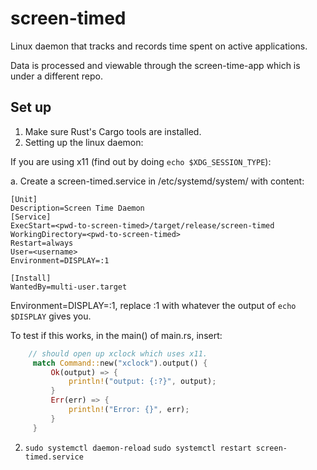 # screen-timed

Linux daemon that tracks and records time spent on active applications.

Data is processed and viewable through the screen-time-app which is under a different repo.

## Set up

1. Make sure Rust's Cargo tools are installed.
2. Setting up the linux daemon:

If you are using x11 (find out by doing `echo $XDG_SESSION_TYPE`):

a. Create a screen-timed.service in /etc/systemd/system/ with content:

```
[Unit]
Description=Screen Time Daemon
[Service]
ExecStart=<pwd-to-screen-timed>/target/release/screen-timed
WorkingDirectory=<pwd-to-screen-timed>
Restart=always
User=<username>
Environment=DISPLAY=:1

[Install]
WantedBy=multi-user.target
```

Environment=DISPLAY=:1, replace :1 with whatever the output of `echo $DISPLAY` gives you.

To test if this works, in the main() of main.rs, insert:

```rust
    // should open up xclock which uses x11.
     match Command::new("xclock").output() {
         Ok(output) => {
             println!("output: {:?}", output);
         }
         Err(err) => {
             println!("Error: {}", err);
         }
     }

```

2. `sudo systemctl daemon-reload`
   `sudo systemctl restart screen-timed.service`
